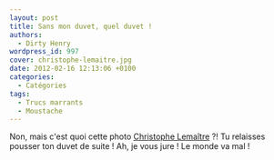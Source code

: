 ```yaml
---
layout: post
title: Sans mon duvet, quel duvet !
authors:
  - Dirty Henry
wordpress_id: 997
cover: christophe-lemaitre.jpg
date: 2012-02-16 12:13:06 +0100
categories:
  - Catégories
tags:
  - Trucs marrants
  - Moustache
---
```


Non, mais c'est quoi cette photo
[Christophe Lemaître](http://www.lequipe.fr/Athletisme/Actualites/Premiere-sortie-pour-lemaitre/263266) ⁈
Tu relaisses pousser ton duvet de suite ! Ah, je vous jure ! Le monde va mal !
